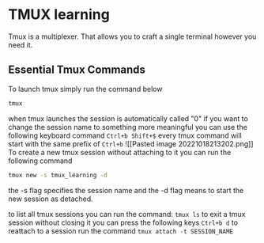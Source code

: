 # TMUX learning
Tmux is a multiplexer. That allows you to craft a single terminal however you need it.

## Essential Tmux Commands
To launch tmux simply run the command below
```bash
tmux
```
when tmux launches the session is automatically called "0" if you want to change the session name to something more meaningful you can use the following keyboard command `Ctrl+b Shift+$` every tmux command will start with the same prefix of `Ctrl+b` 
![[Pasted image 20221018213202.png]]
To create a new tmux session without attaching to it you can run the following command
```bash
tmux new -s tmux_learning -d
```
the -s flag specifies the session name and the -d flag means to start the new session as detached.

to list all tmux sessions you can run the command: `tmux ls`
to exit a tmux session without closing it you can press the following keys `Ctrl+b d`
to reattach to a session run the command `tmux attach -t SESSION_NAME`

